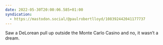 ```yaml
---
date: 2022-05-30T20:00:06.585+01:00
syndication:
  - https://mastodon.social/@paulrobertlloyd/108392442041177737
---
```


Saw a DeLorean pull up outside the Monte Carlo Casino and no, it wasn’t a dream.

